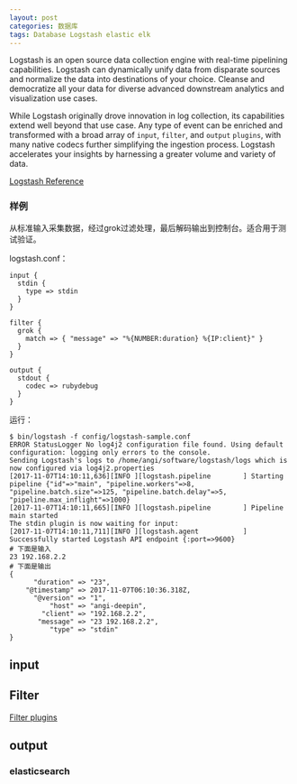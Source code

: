 ```yaml
---
layout: post
categories: 数据库
tags: Database Logstash elastic elk 
---
```


Logstash is an open source data collection engine with real-time pipelining capabilities. Logstash can dynamically unify data from disparate sources and normalize the data into destinations of your choice. Cleanse and democratize all your data for diverse advanced downstream analytics and visualization use cases.

While Logstash originally drove innovation in log collection, its capabilities extend well beyond that use case. Any type of event can be enriched and transformed with a broad array of `input`, `filter`, and `output` `plugins`, with many native codecs further simplifying the ingestion process. Logstash accelerates your insights by harnessing a greater volume and variety of data.

[Logstash Reference](https://www.elastic.co/guide/en/logstash/current/index.html)



### 样例

从标准输入采集数据，经过grok过滤处理，最后解码输出到控制台。适合用于测试验证。

logstash.conf：

```
input {
  stdin {
    type => stdin
  }
}

filter {
  grok {
    match => { "message" => "%{NUMBER:duration} %{IP:client}" }
  }
}

output {
  stdout {
    codec => rubydebug
  }
}
```

运行：

```shell
$ bin/logstash -f config/logstash-sample.conf 
ERROR StatusLogger No log4j2 configuration file found. Using default configuration: logging only errors to the console.
Sending Logstash's logs to /home/angi/software/logstash/logs which is now configured via log4j2.properties
[2017-11-07T14:10:11,636][INFO ][logstash.pipeline        ] Starting pipeline {"id"=>"main", "pipeline.workers"=>8, "pipeline.batch.size"=>125, "pipeline.batch.delay"=>5, "pipeline.max_inflight"=>1000}
[2017-11-07T14:10:11,665][INFO ][logstash.pipeline        ] Pipeline main started
The stdin plugin is now waiting for input:
[2017-11-07T14:10:11,711][INFO ][logstash.agent           ] Successfully started Logstash API endpoint {:port=>9600}
# 下面是输入
23 192.168.2.2
# 下面是输出
{
      "duration" => "23",
    "@timestamp" => 2017-11-07T06:10:36.318Z,
      "@version" => "1",
          "host" => "angi-deepin",
        "client" => "192.168.2.2",
       "message" => "23 192.168.2.2",
          "type" => "stdin"
}
```

## input

## Filter

[Filter plugins](https://www.elastic.co/guide/en/logstash/current/filter-plugins.html)

## output

### elasticsearch